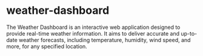 # weather-dashboard
The Weather Dashboard is an interactive web application designed to provide real-time weather information. It aims to deliver accurate and up-to-date weather forecasts, including temperature, humidity, wind speed, and more, for any specified location. 
